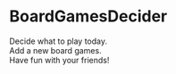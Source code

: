 # BoardGamesDecider
Decide what to play today. <br>
Add a new board games. <br>
Have fun with your friends!
